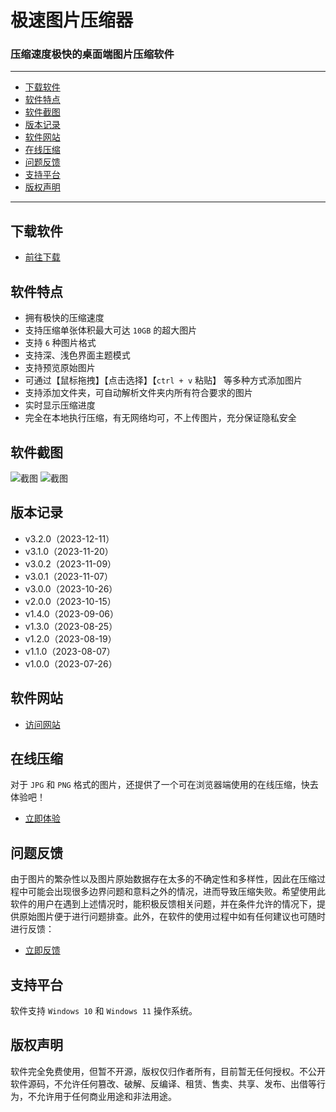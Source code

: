 
# 极速图片压缩器
### 压缩速度极快的桌面端图片压缩软件

<hr>

- [下载软件](#下载软件)
- [软件特点](#软件特点)
- [软件截图](#软件截图)
- [版本记录](#版本记录)
- [软件网站](#软件网站)
- [在线压缩](#在线压缩)
- [问题反馈](#问题反馈)
- [支持平台](#支持平台)
- [版权声明](#版权声明)


<hr>

## 下载软件

- [前往下载](https://www.zgcoder.com/topspeed-image-compressor/online/)

## 软件特点

- 拥有极快的压缩速度
- 支持压缩单张体积最大可达 `10GB` 的超大图片
- 支持 `6` 种图片格式
- 支持深、浅色界面主题模式
- 支持预览原始图片
- 可通过【鼠标拖拽】【点击选择】【`ctrl + v` 粘贴】 等多种方式添加图片
- 支持添加文件夹，可自动解析文件夹内所有符合要求的图片
- 实时显示压缩进度
- 完全在本地执行压缩，有无网络均可，不上传图片，充分保证隐私安全

## 软件截图

![截图](screenshot/1.png)
![截图](screenshot/2.png)

## 版本记录

- v3.2.0（2023-12-11）
- v3.1.0（2023-11-20）
- v3.0.2（2023-11-09）
- v3.0.1（2023-11-07）
- v3.0.0（2023-10-26）
- v2.0.0（2023-10-15）
- v1.4.0（2023-09-06）
- v1.3.0（2023-08-25）
- v1.2.0（2023-08-19）
- v1.1.0（2023-08-07）
- v1.0.0（2023-07-26）

## 软件网站

- [访问网站](https://www.zgcoder.com/topspeed-image-compressor/online/)

## 在线压缩

对于 `JPG` 和 `PNG` 格式的图片，还提供了一个可在浏览器端使用的在线压缩，快去体验吧！

- [立即体验](https://www.zgcoder.com/topspeed-image-compressor/online/)

## 问题反馈

由于图片的繁杂性以及图片原始数据存在太多的不确定性和多样性，因此在压缩过程中可能会出现很多边界问题和意料之外的情况，进而导致压缩失败。希望使用此软件的用户在遇到上述情况时，能积极反馈相关问题，并在条件允许的情况下，提供原始图片便于进行问题排查。此外，在软件的使用过程中如有任何建议也可随时进行反馈：

- [立即反馈](https://github.com/Dreamer365/topspeed-image-compressor/issues)

## 支持平台

软件支持 `Windows 10` 和 `Windows 11` 操作系统。

## 版权声明

软件完全免费使用，但暂不开源，版权仅归作者所有，目前暂无任何授权。不公开软件源码，不允许任何篡改、破解、反编译、租赁、售卖、共享、发布、出借等行为，不允许用于任何商业用途和非法用途。

